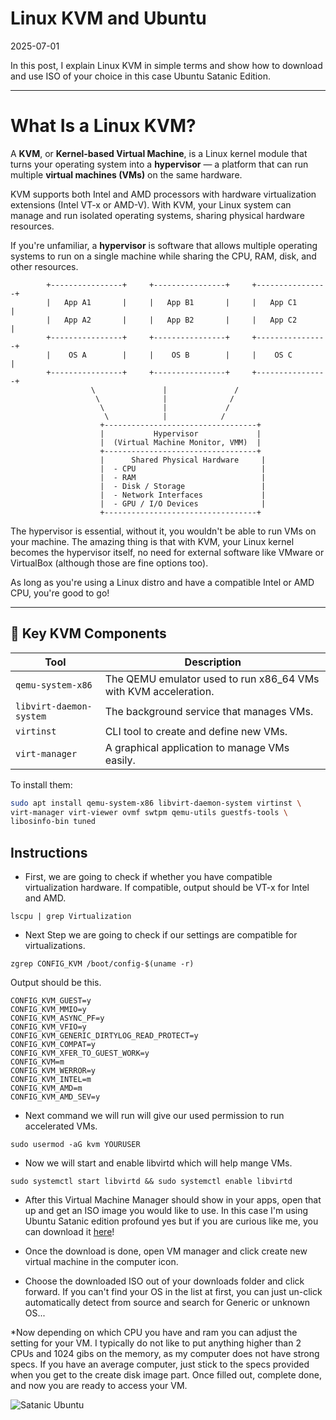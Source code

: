 
# Linux KVM and Ubuntu

<time id="post-date">2025-07-01</time>

<p id="post-excerpt">
In this post, I explain Linux KVM in simple terms and show how to download and use ISO of your choice in this case Ubuntu Satanic Edition.
</p>

---

# What Is a Linux KVM?

A **KVM**, or **Kernel-based Virtual Machine**, is a Linux kernel module that turns your operating system into a **hypervisor** — a platform that can run multiple **virtual machines (VMs)** on the same hardware.

KVM supports both Intel and AMD processors with hardware virtualization extensions (Intel VT-x or AMD-V). With KVM, your Linux system can manage and run isolated operating systems, sharing physical hardware resources.

If you're unfamiliar, a **hypervisor** is software that allows multiple operating systems to run on a single machine while sharing the CPU, RAM, disk, and other resources.




            +----------------+     +----------------+     +----------------+
            |   App A1       |     |   App B1       |     |   App C1       |
            |   App A2       |     |   App B2       |     |   App C2       |
            +----------------+     +----------------+     +----------------+
            |    OS A        |     |    OS B        |     |    OS C        |
            +----------------+     +----------------+     +----------------+
                      \               |               /
                       \              |              /
                        \             |             /
                         \            |            /
                        +----------------------------------+
                        |           Hypervisor             |
                        |  (Virtual Machine Monitor, VMM)  |
                        +----------------------------------+
                        |      Shared Physical Hardware     |
                        |  - CPU                            |
                        |  - RAM                            |
                        |  - Disk / Storage                 |
                        |  - Network Interfaces             |
                        |  - GPU / I/O Devices              |
                        +----------------------------------+


The hypervisor is essential, without it, you wouldn't be able to run VMs on your machine. The amazing thing is that with KVM, your Linux kernel becomes the hypervisor itself, no need for external software like VMware or VirtualBox (although those are fine options too).

As long as you're using a Linux distro and have a compatible Intel or AMD CPU, you're good to go!

---

## 🔧 Key KVM Components

| Tool | Description |
|------|-------------|
| `qemu-system-x86` | The QEMU emulator used to run x86_64 VMs with KVM acceleration. |
| `libvirt-daemon-system` | The background service that manages VMs. |
| `virtinst` | CLI tool to create and define new VMs. |
| `virt-manager` | A graphical application to manage VMs easily. |

To install them:

```bash
sudo apt install qemu-system-x86 libvirt-daemon-system virtinst \
virt-manager virt-viewer ovmf swtpm qemu-utils guestfs-tools \
libosinfo-bin tuned
```
## Instructions

* First, we are going to check if whether you have compatible virtualization hardware. If compatible, output should be VT-x for Intel and AMD.

```lscpu | grep Virtualization```


* Next Step we are going to check if our settings are compatible for virtualizations.

```zgrep CONFIG_KVM /boot/config-$(uname -r)```


Output should be this.
```
CONFIG_KVM_GUEST=y
CONFIG_KVM_MMIO=y
CONFIG_KVM_ASYNC_PF=y
CONFIG_KVM_VFIO=y
CONFIG_KVM_GENERIC_DIRTYLOG_READ_PROTECT=y
CONFIG_KVM_COMPAT=y
CONFIG_KVM_XFER_TO_GUEST_WORK=y
CONFIG_KVM=m
CONFIG_KVM_WERROR=y
CONFIG_KVM_INTEL=m
CONFIG_KVM_AMD=m
CONFIG_KVM_AMD_SEV=y
```

* Next command we will run will give our used permission to run accelerated VMs.

```sudo usermod -aG kvm YOURUSER```


* Now we will start and enable libvirtd which will help mange VMs.

```sudo systemctl start libvirtd && sudo systemctl enable libvirtd```



* After this Virtual Machine Manager should show in your apps, open that up and get an ISO image you would like to use. In this case I'm using Ubuntu Satanic edition profound yes but if you are curious like me, you can download it [here](https://archiveos.org/ubuntu-satanic/)!

* Once the download is done, open VM manager and click create new virtual machine in the computer icon.

* Choose the downloaded ISO out of your downloads folder and click forward. If you can't find your OS in the list at first, you can just  un-click automatically detect from source and search for Generic or unknown OS... 

*Now depending on which CPU you have and ram you can adjust the setting for your VM. I typically do not like to put anything higher than 2 CPUs and 1024 gibs on the memory, as my computer does not have strong specs. If you have an average computer, just stick to the specs provided when you get to the create disk image part. Once filled out, complete done, and now you are ready to access your VM. 

![Satanic Ubuntu](site/ubuntu.png)



